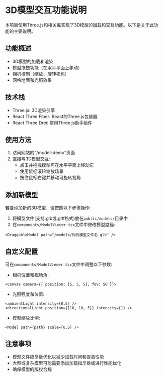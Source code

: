 # 3D模型交互功能说明

本项目使用Three.js和相关库实现了3D模型的加载和交互功能。以下是关于此功能的主要说明。

## 功能概述

- 3D模型的加载和渲染
- 模型拖拽功能（在水平平面上移动）
- 相机控制（缩放、旋转视角）
- 网格地面和光照效果

## 技术栈

- Three.js: 3D渲染引擎
- React Three Fiber: React的Three.js包装器
- React Three Drei: 常用Three.js助手组件

## 使用方法

1. 访问网站的"/model-demo"页面
2. 直接与3D模型交互:
   - 点击并拖拽模型可在水平平面上移动它
   - 使用鼠标滚轮缩放场景
   - 按住鼠标右键并移动可旋转视角

## 添加新模型

若要添加新的3D模型，请按照以下步骤操作:

1. 将模型文件(支持.glb或.gltf格式)放在`public/models/`目录中
2. 在`components/ModelViewer.tsx`文件中修改模型路径:

```tsx
<DraggableModel path="/models/你的模型文件名.glb" />
```

## 自定义配置

可在`components/ModelViewer.tsx`文件中调整以下参数:

- 相机位置和视场角:
```tsx
<Canvas camera={{ position: [5, 5, 5], fov: 50 }}>
```

- 光照强度和位置:
```tsx
<ambientLight intensity={0.5} />
<directionalLight position={[10, 10, 5]} intensity={1} />
```

- 模型缩放比例:
```tsx
<Model path={path} scale={0.5} />
```

## 注意事项

- 模型文件应尽量优化以减少加载时间和提高性能
- 大型或复杂模型可能需要添加加载指示器或进行性能优化
- 确保模型的版权合规 